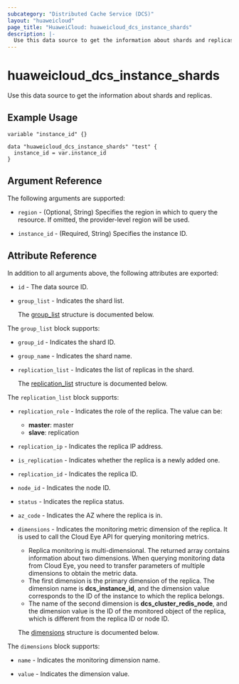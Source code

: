 ```yaml
---
subcategory: "Distributed Cache Service (DCS)"
layout: "huaweicloud"
page_title: "HuaweiCloud: huaweicloud_dcs_instance_shards"
description: |-
  Use this data source to get the information about shards and replicas.
---
```


# huaweicloud_dcs_instance_shards

Use this data source to get the information about shards and replicas.

## Example Usage

```hcl
variable "instance_id" {}

data "huaweicloud_dcs_instance_shards" "test" {
  instance_id = var.instance_id
}
```

## Argument Reference

The following arguments are supported:

* `region` - (Optional, String) Specifies the region in which to query the resource.
  If omitted, the provider-level region will be used.

* `instance_id` - (Required, String) Specifies the instance ID.

## Attribute Reference

In addition to all arguments above, the following attributes are exported:

* `id` - The data source ID.

* `group_list` - Indicates the shard list.

  The [group_list](#group_list_struct) structure is documented below.

<a name="group_list_struct"></a>
The `group_list` block supports:

* `group_id` - Indicates the shard ID.

* `group_name` - Indicates the shard name.

* `replication_list` - Indicates the list of replicas in the shard.

  The [replication_list](#group_list_replication_list_struct) structure is documented below.

<a name="group_list_replication_list_struct"></a>
The `replication_list` block supports:

* `replication_role` - Indicates the role of the replica.
  The value can be:
  + **master**: master
  + **slave**: replication

* `replication_ip` - Indicates the replica IP address.

* `is_replication` - Indicates whether the replica is a newly added one.

* `replication_id` - Indicates the replica ID.

* `node_id` - Indicates the node ID.

* `status` - Indicates the replica status.

* `az_code` - Indicates the AZ where the replica is in.

* `dimensions` - Indicates the monitoring metric dimension of the replica.
  It is used to call the Cloud Eye API for querying monitoring metrics.
  + Replica monitoring is multi-dimensional. The returned array contains information about two dimensions. When querying
    monitoring data from Cloud Eye, you need to transfer parameters of multiple dimensions to obtain the metric data.
  + The first dimension is the primary dimension of the replica. The dimension name is **dcs_instance_id**, and the
    dimension value corresponds to the ID of the instance to which the replica belongs.
  + The name of the second dimension is **dcs_cluster_redis_node**, and the dimension value is the ID of the monitored
    object of the replica, which is different from the replica ID or node ID.

  The [dimensions](#replication_list_dimensions_struct) structure is documented below.

<a name="replication_list_dimensions_struct"></a>
The `dimensions` block supports:

* `name` - Indicates the monitoring dimension name.

* `value` - Indicates the dimension value.
